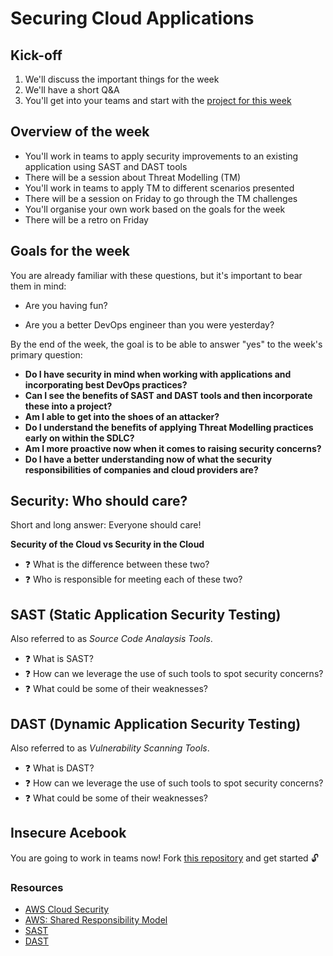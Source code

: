 # Securing Cloud Applications

## Kick-off

1. We'll discuss the important things for the week
2. We'll have a short Q&A
3. You'll get into your teams and start with the [project for this week](https://github.com/makersacademy/insecure-acebook)

## Overview of the week

- You'll work in teams to apply security improvements to an existing application using SAST and DAST tools
- There will be a session about Threat Modelling (TM)
- You'll work in teams to apply TM to different scenarios presented
- There will be a session on Friday to go through the TM challenges
- You'll organise your own work based on the goals for the week
- There will be a retro on Friday

## Goals for the week

You are already familiar with these questions, but it's important to bear them in mind:

* Are you having fun?

* Are you a better DevOps engineer than you were yesterday?

By the end of the week, the goal is to be able to answer "yes" to the week's primary question:

* **Do I have security in mind when working with applications and incorporating best DevOps practices?**
* **Can I see the benefits of SAST and DAST tools and then incorporate these into a project?**
* **Am I able to get into the shoes of an attacker?**
* **Do I understand the benefits of applying Threat Modelling practices early on within the SDLC?**
* **Am I more proactive now when it comes to raising security concerns?**
* **Do I have a better understanding now of what the security responsibilities of companies and cloud providers are?**

## Security: Who should care?

Short and long answer: Everyone should care!

**Security of the Cloud vs Security in the Cloud**
- :question: What is the difference between these two?
- :question: Who is responsible for meeting each of these two?

## SAST (Static Application Security Testing)

Also referred to as *Source Code Analaysis Tools*.

- :question: What is SAST?
- :question: How can we leverage the use of such tools to spot security concerns?
- :question: What could be some of their weaknesses?

## DAST (Dynamic Application Security Testing)

Also referred to as *Vulnerability Scanning Tools*.

- :question: What is DAST?
- :question: How can we leverage the use of such tools to spot security concerns?
- :question: What could be some of their weaknesses?

## Insecure Acebook

You are going to work in teams now! Fork [this repository](https://github.com/makersacademy/insecure-acebook) and get started :unlock:

### Resources
- [AWS Cloud Security](https://aws.amazon.com/security/?nc1=f_cc)
- [AWS: Shared Responsibility Model](https://aws.amazon.com/compliance/shared-responsibility-model/)
- [SAST](https://owasp.org/www-community/Source_Code_Analysis_Tools)
- [DAST](https://owasp.org/www-community/Vulnerability_Scanning_Tools)
